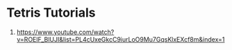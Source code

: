 <h1>Tetris Tutorials</h1>
<ol>
<li><a href="https://www.youtube.com/watch?v=ROElF_BlUJI&list=PL4cUxeGkcC9iurLoO9Mu7GqsKlxEXcf8m&index=1">https://www.youtube.com/watch?v=ROElF_BlUJI&list=PL4cUxeGkcC9iurLoO9Mu7GqsKlxEXcf8m&index=1</a></li>
</ol>
